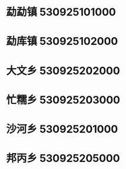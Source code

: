 # 勐勐镇 530925101000
# 勐库镇 530925102000
# 大文乡 530925202000
# 忙糯乡 530925203000
# 沙河乡 530925201000
# 邦丙乡 530925205000
